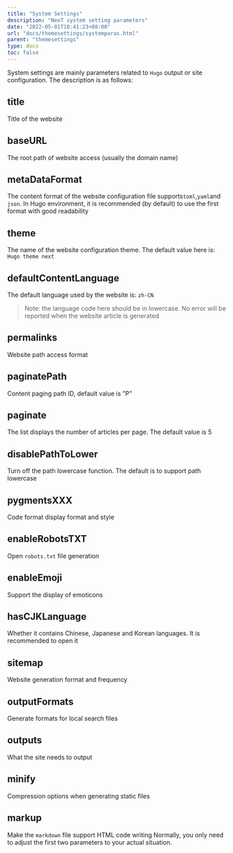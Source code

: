 ```yaml
---
title: "System Settings"
description: "NexT system setting parameters"
date: "2022-05-01T10:41:23+08:00"
url: "docs/themesettings/systemparas.html"
parent: "themesettings"
type: docs
toc: false
---
```


System settings are mainly parameters related to `Hugo` output or site configuration. The description is as follows:

## title

Title of the website

## baseURL

The root path of website access (usually the domain name)

## metaDataFormat

The content format of the website configuration file supports`toml`,`yaml`and `json`. In Hugo environment, it is recommended (by default) to use the first format with good readability

## theme

The name of the website configuration theme. The default value here is: ` Hugo theme next`

## defaultContentLanguage

The default language used by the website is: `zh-CN`

> Note: the language code here should be in lowercase. No error will be reported when the website article is generated

## permalinks

Website path access format

## paginatePath

Content paging path ID, default value is "P"

## paginate

The list displays the number of articles per page. The default value is 5

## disablePathToLower

Turn off the path lowercase function. The default is to support path lowercase

## pygmentsXXX

Code format display format and style

## enableRobotsTXT

Open `robots.txt` file generation

## enableEmoji

Support the display of emoticons

## hasCJKLanguage

Whether it contains Chinese, Japanese and Korean languages. It is recommended to open it

## sitemap

Website generation format and frequency

## outputFormats

Generate formats for local search files

## outputs

What the site needs to output

## minify

Compression options when generating static files

## markup

Make the `markdown` file support HTML code writing
Normally, you only need to adjust the first two parameters to your actual situation.

